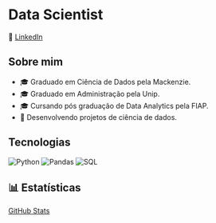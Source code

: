 # Data Scientist
📍 [LinkedIn](https//www.linkedin.com/in/gabriel-furtado30)

## Sobre mim
- 🎓 Graduado em Ciência de Dados pela Mackenzie.
- 🎓 Graduado em Administração pela Unip.
- 🎓 Cursando pós graduação de Data Analytics pela FIAP.
- 🚀 Desenvolvendo projetos de ciência de dados.

## Tecnologias
![Python](https://img.shields.io/badge/Python-3776AB?style=for-the-badge&logo=python&logoColor=white)
![Pandas](https://img.shields.io/badge/Pandas-150458?style=for-the-badge&logo=pandas&logoColor=white)
![SQL](https://img.shields.io/badge/SQL-4479A1?style=for-the-badge&logo=sqlite&logoColor=white)

## 📊 Estatísticas
[GitHub Stats](https://github-readme-stats.vercel.app/api?username=GFurts&show_icons=true&theme=dark)

